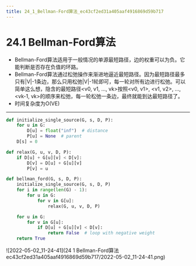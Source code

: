 ```yaml
---
title: 24_1_Bellman-Ford算法_ec43cf2ed31a405aaf4916869d59b717
---
```


# 24.1 Bellman-Ford算法

- Bellman-Ford算法适用于一般情况的单源最短路径，边的权重可以为负。它能判断是否存在负值的环路。
- Bellman-Ford算法通过松弛操作来渐进地逼近最短路径。因为最短路径最多只有|V|-1条边，那么只用松弛|V|-1轮即可，每一轮对所有边进行松弛。可以简单这么想，隐含的最短路径<v0, v1, ..., vk>按照<v0, v1>, <v1, v2>, ..., <vk-1, vk>的顺序来松弛，每一轮松弛一条边，最终就能到达最短路径了。
- 时间复杂度为O(VE)

---

```python
def initialize_single_source(G, s, D, P):
    for u in G:
        D[u] = float("inf")  # distance
        P[u] = None  # parent
    D[s] = 0

def relax(G, u, v, D, P):
    if D[u] + G[u][v] < D[v]:
        D[v] = D[u] + G[u][v]
        P[v] = u

def bellman_ford(G, s, D, P):
    initialize_single_source(G, s, D, P)
    for i in range(len(G) - 1):
        for u in G:
            for v in G[u]:
                relax(G, u, v, D, P)

    for u in G:
        for v in G[u]:
            if D[u] + G[u][v] < D[v]:
                return False  # loop with negative weight
    return True
```

![2022-05-02_11-24-41](24 1 Bellman-Ford算法 ec43cf2ed31a405aaf4916869d59b717/2022-05-02_11-24-41.png)